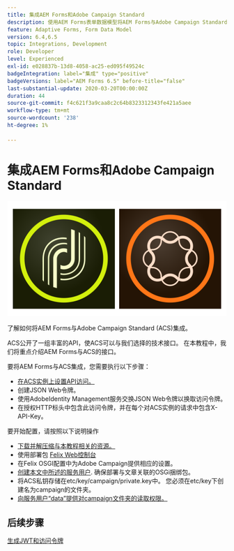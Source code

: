 ```yaml
---
title: 集成AEM Forms和Adobe Campaign Standard
description: 使用AEM Forms表单数据模型将AEM Forms与Adobe Campaign Standard集成以获取ACS促销活动配置文件信息等。
feature: Adaptive Forms, Form Data Model
version: 6.4,6.5
topic: Integrations, Development
role: Developer
level: Experienced
exl-id: e028837b-13d8-4058-ac25-ed095f49524c
badgeIntegration: label="集成" type="positive"
badgeVersions: label="AEM Forms 6.5" before-title="false"
last-substantial-update: 2020-03-20T00:00:00Z
duration: 44
source-git-commit: f4c621f3a9caa8c2c64b8323312343fe421a5aee
workflow-type: tm+mt
source-wordcount: '238'
ht-degree: 1%

---
```


# 集成AEM Forms和Adobe Campaign Standard

![formsandcampaign](assets/helpx-cards-forms.png)

了解如何将AEM Forms与Adobe Campaign Standard (ACS)集成。

ACS公开了一组丰富的API，使ACS可以与我们选择的技术接口。 在本教程中，我们将重点介绍AEM Forms与ACS的接口。

要将AEM Forms与ACS集成，您需要执行以下步骤：

* [在ACS实例上设置API访问。](https://experienceleague.adobe.com/docs/campaign-standard/using/working-with-apis/get-started-apis.html?lang=en)
* 创建JSON Web令牌。
* 使用AdobeIdentity Management服务交换JSON Web令牌以换取访问令牌。
* 在授权HTTP标头中包含此访问令牌，并在每个对ACS实例的请求中包含X-API-Key。

要开始配置，请按照以下说明操作

* [下载并解压缩与本教程相关的资源。](assets/aem-forms-and-acs-bundles.zip)
* 使用部署包 [Felix Web控制台](http://localhost:4502/system/console/bundles)
* 在Felix OSGI配置中为Adobe Campaign提供相应的设置。
* [创建本文中所述的服务用户](/help/forms/adaptive-forms/service-user-tutorial-develop.md). 确保部署与文章关联的OSGi捆绑包。
* 将ACS私钥存储在etc/key/campaign/private.key中。 您必须在etc/key下创建名为campaign的文件夹。
* [向服务用户“data”提供对campaign文件夹的读取权限。](http://localhost:4502/useradmin)

## 后续步骤

[生成JWT和访问令牌](partone.md)
